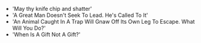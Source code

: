 - 'May thy knife chip and shatter'
- 'A Great Man Doesn't Seek To Lead. He's Called To It'
- 'An Animal Caught In A Trap Will Gnaw Off Its Own Leg To Escape. What Will You Do?'
- 'When Is A Gift Not A Gift?'
